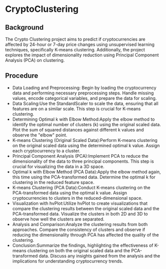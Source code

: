 # CryptoClustering
## Background
The Crypto Clustering project aims to predict if cryptocurrencies are affected by 24-hour or 7-day price changes using unsupervised learning techniques, specifically K-means clustering. Additionally, the project explores the impact of dimensionality reduction using Principal Component Analysis (PCA) on clustering.
## Procedure

* Data Loading and Preprocessing: Begin by loading the cryptocurrency data and performing necessary preprocessing steps. Handle missing values, encode categorical variables, and prepare the data for scaling.
* Data Scaling:Use the StandardScaler to scale the data, ensuring that all features are on a similar scale. This step is crucial for K-means clustering.
* Determining Optimal k with Elbow Method:Apply the elbow method to identify the optimal number of clusters (k) using the original scaled data. Plot the sum of squared distances against different k values and observe the "elbow" point.
* K-means Clustering (Original Scaled Data):Perform K-means clustering on the original scaled data using the determined optimal k value. Assign each cryptocurrency to a cluster.
* Principal Component Analysis (PCA):Implement PCA to reduce the dimensionality of the data to three principal components. This step is crucial for visualizing the data in a 3D space.
* Optimal k with Elbow Method (PCA Data):Apply the elbow method again, this time using the PCA-transformed data. Determine the optimal k for clustering in the reduced feature space.
* K-means Clustering (PCA Data):Conduct K-means clustering on the PCA-transformed data using the optimal k value. Assign cryptocurrencies to clusters in the reduced-dimensional space.
* Visualization with hvPlot:Utilize hvPlot to create visualizations that compare the clustering results between the original scaled data and the PCA-transformed data. Visualize the clusters in both 2D and 3D to observe how well the clusters are separated.
* Analysis and Comparison:Analyze the clustering results from both approaches. Compare the consistency of clusters and observe if reducing the dimensionality through PCA has affected the quality of the clustering.
* Conclusion:Summarize the findings, highlighting the effectiveness of K-means clustering on both the original scaled data and the PCA-transformed data. Discuss any insights gained from the analysis and the implications for understanding cryptocurrency trends.

